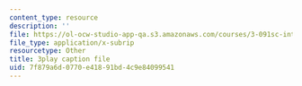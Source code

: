 ```yaml
---
content_type: resource
description: ''
file: https://ol-ocw-studio-app-qa.s3.amazonaws.com/courses/3-091sc-introduction-to-solid-state-chemistry-fall-2010/7f879a6d0770e41891bd4c9e84099541_dbSKZx9sfsg.srt
file_type: application/x-subrip
resourcetype: Other
title: 3play caption file
uid: 7f879a6d-0770-e418-91bd-4c9e84099541
---
```

